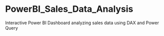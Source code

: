 # PowerBI_Sales_Data_Analysis
Interactive Power BI Dashboard analyzing sales data using DAX and Power Query

